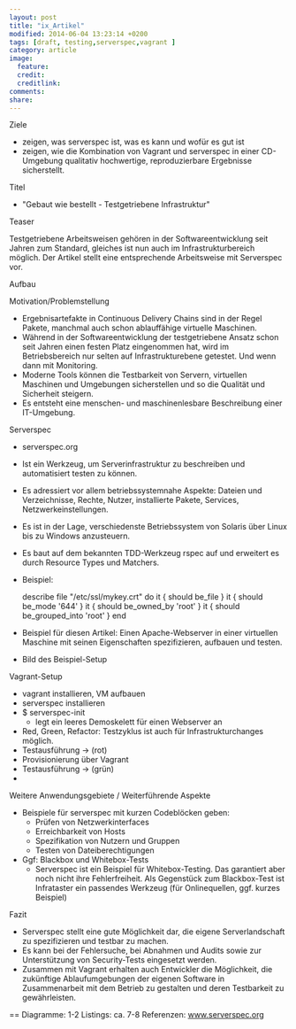 ```yaml
---
layout: post
title: "ix_Artikel"
modified: 2014-06-04 13:23:14 +0200
tags: [draft, testing,serverspec,vagrant ]
category: article
image:
  feature:
  credit:
  creditlink:
comments:
share:
---
```


Ziele
- zeigen, was serverspec ist, was es kann und wofür es gut ist
- zeigen, wie die Kombination von Vagrant und serverspec in einer CD-Umgebung
  qualitativ hochwertige, reproduzierbare Ergebnisse sicherstellt.

Titel
- "Gebaut wie bestellt - Testgetriebene Infrastruktur"

Teaser

Testgetriebene Arbeitsweisen gehören in der Softwareentwicklung seit Jahren
zum Standard, gleiches ist nun auch im Infrastrukturbereich möglich. Der Artikel
stellt eine entsprechende Arbeitsweise mit Serverspec vor.  

Aufbau

Motivation/Problemstellung
- Ergebnisartefakte in Continuous Delivery Chains sind in der Regel Pakete,
  manchmal auch schon ablauffähige virtuelle Maschinen.
- Während in der Softwareentwicklung der testgetriebene Ansatz schon seit
  Jahren einen festen Platz eingenommen hat, wird im Betriebsbereich nur
  selten auf Infrastrukturebene getestet. Und wenn dann mit Monitoring.
- Moderne Tools können die Testbarkeit von Servern, virtuellen Maschinen und
  Umgebungen sicherstellen und so die Qualität und Sicherheit steigern.
- Es entsteht eine menschen- und maschinenlesbare Beschreibung einer IT-Umgebung.

Serverspec
- serverspec.org
- Ist ein Werkzeug, um Serverinfrastruktur zu beschreiben und automatisiert testen zu können.
- Es adressiert vor allem betriebssystemnahe Aspekte: Dateien und Verzeichnisse,
  Rechte, Nutzer, installierte Pakete, Services, Netzwerkeinstellungen.
- Es ist in der Lage, verschiedenste Betriebssystem von Solaris über Linux bis
  zu Windows anzusteuern.
- Es baut auf dem bekannten TDD-Werkzeug rspec auf und erweitert es durch
  Resource Types und Matchers.
- Beispiel:

  describe file "/etc/ssl/mykey.crt" do
    it { should be_file }
    it { should be_mode         '644' }
    it { should be_owned_by     'root' }
    it { should be_grouped_into 'root' }
  end

- Beispiel für diesen Artikel: Einen Apache-Webserver in einer virtuellen Maschine mit
  seinen Eigenschaften spezifizieren, aufbauen und testen.
- Bild des Beispiel-Setup

Vagrant-Setup
  - vagrant installieren, VM aufbauen
  - serverspec installieren
- $ serverspec-init
  - legt ein leeres Demoskelett für einen Webserver an
- Red, Green, Refactor: Testzyklus ist auch für Infrastrukturchanges möglich.
- Testausführung -> (rot)
- Provisionierung über Vagrant
- Testausführung -> (grün)
-
Weitere Anwendungsgebiete / Weiterführende Aspekte
- Beispiele für serverspec mit kurzen Codeblöcken geben:
  - Prüfen von Netzwerkinterfaces
  - Erreichbarkeit von Hosts
  - Spezifikation von Nutzern und Gruppen
  - Testen von Dateiberechtigungen
- Ggf: Blackbox und Whitebox-Tests
  - Serverspec ist ein Beispiel für Whitebox-Testing. Das garantiert aber noch
    nicht ihre Fehlerfreiheit. Als Gegenstück zum Blackbox-Test ist Infrataster
    ein passendes Werkzeug (für Onlinequellen, ggf. kurzes Beispiel)

Fazit
- Serverspec stellt eine gute Möglichkeit dar, die eigene Serverlandschaft
  zu spezifizieren und testbar zu machen.
- Es kann bei der Fehlersuche, bei Abnahmen und Audits sowie zur Unterstützung
  von Security-Tests eingesetzt werden.
- Zusammen mit Vagrant erhalten auch Entwickler die Möglichkeit, die
  zukünftige Ablaufumgebungen der eigenen Software in Zusammenarbeit mit dem
  Betrieb zu gestalten und deren Testbarkeit zu gewährleisten.

==
Diagramme: 1-2
Listings: ca. 7-8
Referenzen: www.serverspec.org
